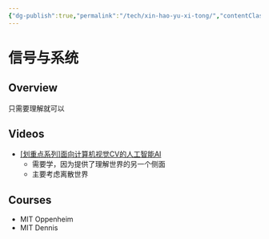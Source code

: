 ```yaml
---
{"dg-publish":true,"permalink":"/tech/xin-hao-yu-xi-tong/","contentClasses":".content svg {width: 100%; height: auto;}"}
---
```



# 信号与系统

## Overview

只需要理解就可以

## Videos

* [\[划重点系列\]面向计算机视觉CV的人工智能AI](https://www.bilibili.com/video/BV12Q4y187Ng)
  * 需要学，因为提供了理解世界的另一个侧面
  * 主要考虑离散世界

## Courses

* MIT Oppenheim
* MIT Dennis